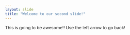 ```yaml
---
layout: slide
title: "Welcome to our second slide!"
---
```

This is going to be awesome!!
Use the left arrow to go back!
